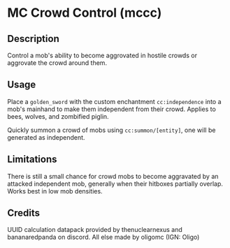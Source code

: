 # MC Crowd Control (mccc)

## Description
Control a mob's ability to become aggrovated in hostile crowds or aggrovate the crowd around them. 

## Usage
Place a `golden_sword` with the custom enchantment `cc:independence` into a mob's mainhand to make them independent from their crowd. Applies to bees, wolves, and zombified piglin.

Quickly summon a crowd of mobs using `cc:summon/[entity]`, one will be generated as independent.

## Limitations
There is still a small chance for crowd mobs to become aggravated by an attacked independent mob, generally when their hitboxes partially overlap. Works best in low mob densities. 

## Credits
UUID calculation datapack provided by thenuclearnexus and bananaredpanda on discord. All else made by oligomc (IGN: Oligo)